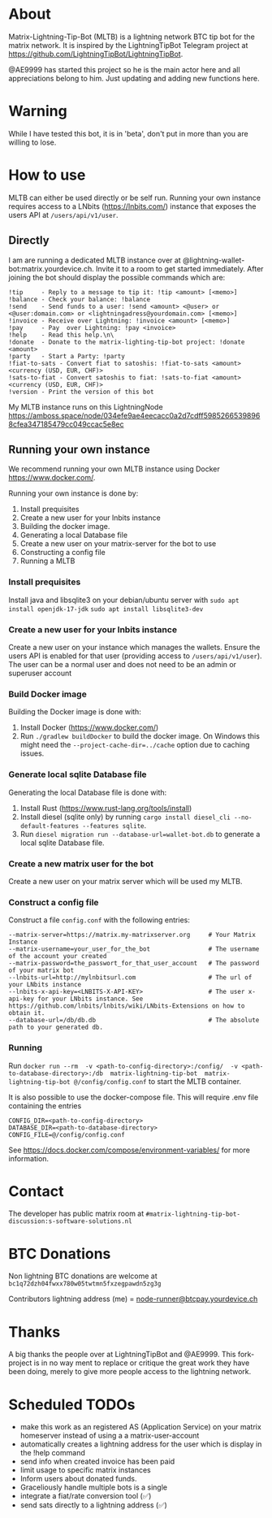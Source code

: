  # About
Matrix-Lightning-Tip-Bot (MLTB) is a lightning network BTC tip bot for the matrix network. It is inspired by the LightningTipBot Telegram project at https://github.com/LightningTipBot/LightningTipBot.

@AE9999 has started this project so he is the main actor here and all appreciations belong to him. Just updating and adding new functions here.

# Warning
While I have tested this bot, it is in 'beta', don't put in more than you are willing to lose.

# How to use
MLTB can either be used directly or be self run. Running your own instance requires access to a LNbits (https://lnbits.com/) instance that exposes the users API at `/users/api/v1/user`.

## Directly
I am are running a dedicated MLTB instance over at @lightning-wallet-bot:matrix.yourdevice.ch. Invite it to a room to get started immediately. After joining the bot should display the possible commands which are:

```
!tip     - Reply to a message to tip it: !tip <amount> [<memo>]
!balance - Check your balance: !balance
!send    - Send funds to a user: !send <amount> <@user> or <@user:domain.com> or <lightningadress@yourdomain.com> [<memo>]
!invoice - Receive over Lightning: !invoice <amount> [<memo>]
!pay     - Pay  over Lightning: !pay <invoice>
!help    - Read this help.\n\
!donate  - Donate to the matrix-lighting-tip-bot project: !donate <amount>
!party   - Start a Party: !party
!fiat-to-sats - Convert fiat to satoshis: !fiat-to-sats <amount> <currency (USD, EUR, CHF)>
!sats-to-fiat - Convert satoshis to fiat: !sats-to-fiat <amount> <currency (USD, EUR, CHF)>
!version - Print the version of this bot
```

My MLTB instance runs on this LightningNode https://amboss.space/node/034efe9ae4eecacc0a2d7cdff59852665398968cfea347185479cc049ccac5e8ec
## Running your own instance
We recommend running your own MLTB instance using Docker https://www.docker.com/.

Running your own instance is done by:
1. Install prequisites
2. Create a new user for your lnbits instance
3. Building the docker image.
4. Generating a local Database file
5. Create a new user on your matrix-server for the bot to use
6. Constructing a config file
7. Running a MLTB

### Install prequisites

Install java and libsqlite3 on your debian/ubuntu server with
`sudo apt install openjdk-17-jdk`
`sudo apt install libsqlite3-dev`

### Create a new user for your lnbits instance
Create a new user on your instance which manages the wallets. Ensure the users API is enabled for that user (providing access to `/users/api/v1/user`). The user can be a normal user and does not need to be an admin or superuser account

### Build Docker image
Building the Docker image is done with:
1. Install Docker (https://www.docker.com/)
2. Run `./gradlew buildDocker`  to build the docker image. On Windows this might need the `--project-cache-dir=../cache` option due to caching issues.

### Generate local sqlite Database file
Generating the local Database file is done with:
1. Install Rust (https://www.rust-lang.org/tools/install)
2. Install diesel (sqlite only) by running `cargo install diesel_cli --no-default-features --features sqlite`.
3. Run `diesel migration run --database-url=wallet-bot.db` to generate a local sqlite Database file.

### Create a new matrix user for the bot
Create a new user on your matrix server which will be used my MLTB.

### Construct a config file
Construct a file `config.conf` with the following entries:
```
--matrix-server=https://matrix.my-matrixserver.org     # Your Matrix Instance
--matrix-username=your_user_for_the_bot                # The username of the account your created
--matrix-password=the_passwort_for_that_user_account   # The password of your matrix bot
--lnbits-url=http://mylnbitsurl.com                    # The url of your LNbits instance
--lnbits-x-api-key=<LNBITS-X-API-KEY>                  # The user x-api-key for your LNbits instance. See https://github.com/lnbits/lnbits/wiki/LNbits-Extensions on how to obtain it.
--database-url=/db/db.db                               # The absolute path to your generated db.
```

### Running
Run `docker run --rm  -v <path-to-config-directory>:/config/  -v <path-to-database-directory>:/db  matrix-lightning-tip-bot  matrix-lightning-tip-bot @/config/config.conf` to start the MLTB container.

It is also possible to use the docker-compose file. This will require .env file containing the entries
```
CONFIG_DIR=<path-to-config-directory>
DATABASE_DIR=<path-to-database-directory>
CONFIG_FILE=@/config/config.conf
```
See https://docs.docker.com/compose/environment-variables/ for more information.

# Contact
The developer has public matrix room at `#matrix-lightning-tip-bot-discussion:s-software-solutions.nl`
# BTC Donations
Non lightning BTC donations are welcome at `bc1q72dzh04fwxx780w05twtmn5fxzegpawdn5zg3g`

Contributors lightning address (me) = node-runner@btcpay.yourdevice.ch

# Thanks
A big thanks the people over at LightningTipBot and @AE9999. This fork-project is in no way ment to replace or critique the great work they have been doing, merely to give more people access to the lightning network.

# Scheduled TODOs
- make this work as an registered AS (Application Service) on your matrix homeserver instead of using a a matrix-user-account
- automatically creates a lightning address for the user which is display in the !help command
- send info when created invoice has been paid
- limit usage to specific matrix instances
- Inform users about donated funds.
- Graceliously handle multiple bots is a single
- integrate a fiat/rate conversion tool (✅)
- send sats directly to a lightning address (✅)
